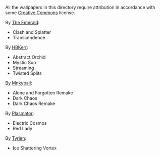 All the wallpapers in this directory require attribution in accordance with some
[Creative Commons][1] license.

By [The Emerald][2]:

* Clash and Splatter
* Transcendence

By [HBKerr][3]:

* Abstract Orchid
* Mystic Sun
* Streaming
* Twisted Splits

By [Mnkyball][4]:

* Alone and Forgotten Remake
* Dark Chaos
* Dark Chaos Remake

By [Plasmator][5]:

* Electric Cosmos
* Red Lady

By [Tyrien][6]:

* Ice Shattering Vortex

[1]: http://creativecommons.org/
[2]: http://theemerald.deviantart.com/
[3]: http://hbkerr.deviantart.com/
[4]: http://mnkyball.deviantart.com/
[5]: http://plasmator.net/wallpaper/
[6]: http://tyrien.deviantart.com/
